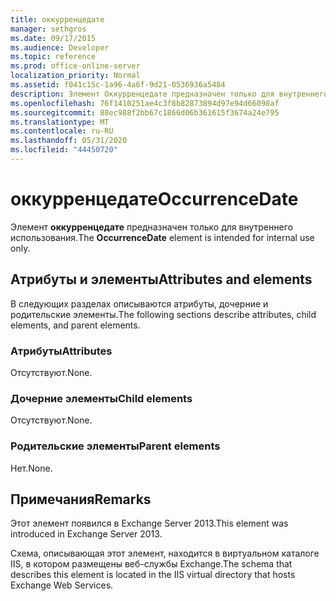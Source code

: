 ```yaml
---
title: оккурренцедате
manager: sethgros
ms.date: 09/17/2015
ms.audience: Developer
ms.topic: reference
ms.prod: office-online-server
localization_priority: Normal
ms.assetid: f041c15c-1a96-4a6f-9d21-0536936a5484
description: Элемент Оккурренцедате предназначен только для внутреннего использования.
ms.openlocfilehash: 76f1410251ae4c3f8b82873894d97e94d66098af
ms.sourcegitcommit: 88ec988f2bb67c1866d06b361615f3674a24e795
ms.translationtype: MT
ms.contentlocale: ru-RU
ms.lasthandoff: 05/31/2020
ms.locfileid: "44450720"
---
```

# <a name="occurrencedate"></a><span data-ttu-id="4e646-103">оккурренцедате</span><span class="sxs-lookup"><span data-stu-id="4e646-103">OccurrenceDate</span></span>

<span data-ttu-id="4e646-104">Элемент **оккурренцедате** предназначен только для внутреннего использования.</span><span class="sxs-lookup"><span data-stu-id="4e646-104">The **OccurrenceDate** element is intended for internal use only.</span></span> 

## <a name="attributes-and-elements"></a><span data-ttu-id="4e646-105">Атрибуты и элементы</span><span class="sxs-lookup"><span data-stu-id="4e646-105">Attributes and elements</span></span>

<span data-ttu-id="4e646-106">В следующих разделах описываются атрибуты, дочерние и родительские элементы.</span><span class="sxs-lookup"><span data-stu-id="4e646-106">The following sections describe attributes, child elements, and parent elements.</span></span>
  
### <a name="attributes"></a><span data-ttu-id="4e646-107">Атрибуты</span><span class="sxs-lookup"><span data-stu-id="4e646-107">Attributes</span></span>

<span data-ttu-id="4e646-108">Отсутствуют.</span><span class="sxs-lookup"><span data-stu-id="4e646-108">None.</span></span>
  
### <a name="child-elements"></a><span data-ttu-id="4e646-109">Дочерние элементы</span><span class="sxs-lookup"><span data-stu-id="4e646-109">Child elements</span></span>

<span data-ttu-id="4e646-110">Отсутствуют.</span><span class="sxs-lookup"><span data-stu-id="4e646-110">None.</span></span>
  
### <a name="parent-elements"></a><span data-ttu-id="4e646-111">Родительские элементы</span><span class="sxs-lookup"><span data-stu-id="4e646-111">Parent elements</span></span>

<span data-ttu-id="4e646-112">Нет.</span><span class="sxs-lookup"><span data-stu-id="4e646-112">None.</span></span>
  
## <a name="remarks"></a><span data-ttu-id="4e646-113">Примечания</span><span class="sxs-lookup"><span data-stu-id="4e646-113">Remarks</span></span>

<span data-ttu-id="4e646-114">Этот элемент появился в Exchange Server 2013.</span><span class="sxs-lookup"><span data-stu-id="4e646-114">This element was introduced in Exchange Server 2013.</span></span>
  
<span data-ttu-id="4e646-115">Схема, описывающая этот элемент, находится в виртуальном каталоге IIS, в котором размещены веб-службы Exchange.</span><span class="sxs-lookup"><span data-stu-id="4e646-115">The schema that describes this element is located in the IIS virtual directory that hosts Exchange Web Services.</span></span>
  

